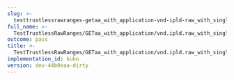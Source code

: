 ```yaml
---
slug: >-
  testtrustlessrawranges-getaa_with_application-vnd-ipld-raw_with_single_range_request_includes_correct_bytes-body
full_name: >-
  TestTrustlessRawRanges/GETaa_with_application/vnd.ipld.raw_with_single_range_request_includes_correct_bytes/Body
outcome: pass
title: >-
  TestTrustlessRawRanges/GETaa_with_application/vnd.ipld.raw_with_single_range_request_includes_correct_bytes/Body
implementation_id: kubo
version: dev-44b0eaa-dirty
---
```


